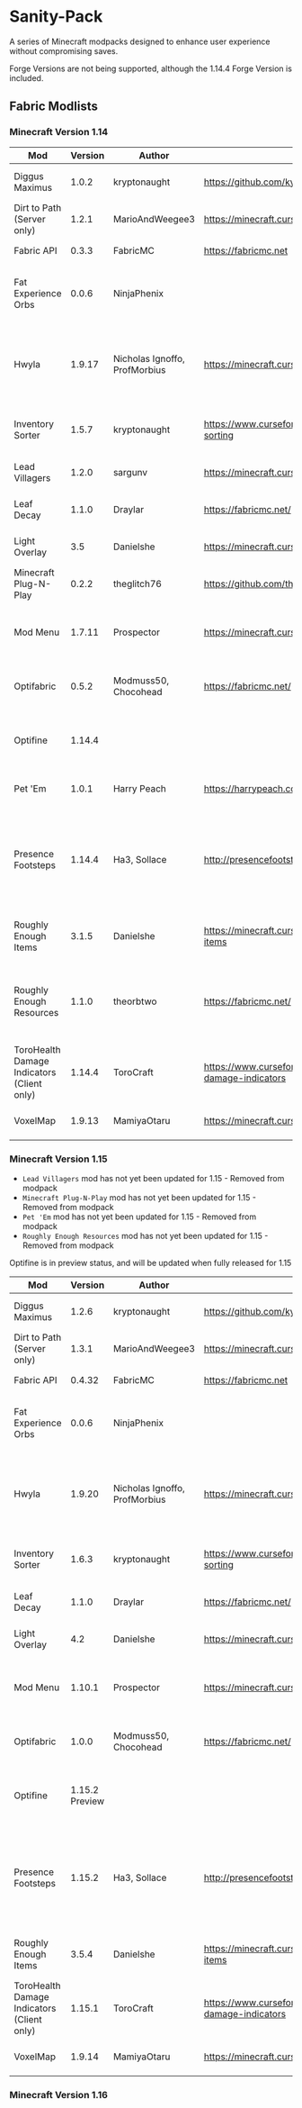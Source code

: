 # Sanity-Pack
A series of Minecraft modpacks designed to enhance user experience without compromising saves.

Forge Versions are not being supported, although the 1.14.4 Forge Version is included.

## Fabric Modlists

### Minecraft Version 1.14

|  Mod  | Version | Author |  Link  | Description |
| ----- | ------- | ------ | ------ | ----------- |
| Diggus Maximus | 1.0.2 | kryptonaught | https://github.com/kyrptonaught/DiggusMaximus | Mine veins of ore in one go. |
| Dirt to Path (Server only) | 1.2.1 | MarioAndWeegee3 | https://minecraft.curseforge.com/members/MarioAndWeegee3 | Enable turning dirt to path. |
| Fabric API | 0.3.3 | FabricMC | https://fabricmc.net | The fabric modloader |
| Fat Experience Orbs | 0.0.6 | NinjaPhenix |  | Clumps XP into large orbs for performance & simplicity |
| Hwyla | 1.9.17 | Nicholas Ignoffo, ProfMorbius | https://minecraft.curseforge.com/projects/hwyla | "Here's What Your Looking At" Shows name of block you are looking at. |
| Inventory Sorter | 1.5.7 | kryptonaught | https://www.curseforge.com/minecraft/mc-mods/inventory-sorting | Middle click in a chest or inventory to sort. |
| Lead Villagers | 1.2.0 | sargunv | https://minecraft.curseforge.com/projects/lead-villagers | Allows leads to work on villagers |
| Leaf Decay | 1.1.0 | Draylar | https://fabricmc.net/ | Leaves decay much faster |
| Light Overlay | 3.5 | Danielshe | https://minecraft.curseforge.com/projects/light-overlay | Shows light level of blocks |
| Minecraft Plug-N-Play | 0.2.2 | theglitch76 | https://github.com/theglitch76/mcpnp | Allows easy LAN servers |
| Mod Menu | 1.7.11 | Prospector | https://minecraft.curseforge.com/projects/modmenu | Organizes mods and settings into an easy to use menu |
| Optifabric | 0.5.2 | Modmuss50, Chocohead | https://fabricmc.net/ | Optifine connector for Fabric API |
| Optifine | 1.14.4 | | | Optifine, for shaders and other graphic overhauls |
| Pet 'Em | 1.0.1 | Harry Peach | https://harrypeach.co.uk/ | Allows you to pet cats and dogs. |
| Presence Footsteps | 1.14.4 | Ha3, Sollace | http://presencefootsteps.ha3.eu | Complete sound overhaul, changing the way walking sounds on various blocks. |
| Roughly Enough Items | 3.1.5 | Danielshe | https://minecraft.curseforge.com/projects/roughly-enough-items | NEI Clone for showing items and recipes |
| Roughly Enough Resources | 1.1.0 | theorbtwo | https://fabricmc.net/ | Addon for REI that shows where resources are found in the world |
| ToroHealth Damage Indicators (Client only) | 1.14.4 | ToroCraft | https://www.curseforge.com/minecraft/mc-mods/torohealth-damage-indicators | What it says on the tin, damage indicators | 
| VoxelMap | 1.9.13 | MamiyaOtaru |  https://minecraft.curseforge.com/projects/voxelmap | A map and minimap mod. |

### Minecraft Version 1.15

- `Lead Villagers` mod has not yet been updated for 1.15 - Removed from modpack
- `Minecraft Plug-N-Play` mod has not yet been updated for 1.15 - Removed from modpack
- `Pet 'Em` mod has not yet been updated for 1.15 - Removed from modpack
- `Roughly Enough Resources` mod has not yet been updated for 1.15 - Removed from modpack

Optifine is in preview status, and will be updated when fully released for 1.15

|  Mod  | Version | Author |  Link  | Description |
| ----- | ------- | ------ | ------ | ----------- |
| Diggus Maximus | 1.2.6 | kryptonaught | https://github.com/kyrptonaught/DiggusMaximus | Mine veins of ore in one go. |
| Dirt to Path (Server only) | 1.3.1 | MarioAndWeegee3 | https://minecraft.curseforge.com/members/MarioAndWeegee3 | Enable turning dirt to path. |
| Fabric API | 0.4.32 | FabricMC | https://fabricmc.net | The fabric modloader |
| Fat Experience Orbs | 0.0.6 | NinjaPhenix |  | Clumps XP into large orbs for performance & simplicity |
| Hwyla | 1.9.20 | Nicholas Ignoffo, ProfMorbius | https://minecraft.curseforge.com/projects/hwyla | "Here's What Your Looking At" Shows name of block you are looking at. |
| Inventory Sorter | 1.6.3 | kryptonaught | https://www.curseforge.com/minecraft/mc-mods/inventory-sorting | Middle click in a chest or inventory to sort. |
| Leaf Decay | 1.1.0 | Draylar | https://fabricmc.net/ | Leaves decay much faster |
| Light Overlay | 4.2 | Danielshe | https://minecraft.curseforge.com/projects/light-overlay | Shows light level of blocks |
| Mod Menu | 1.10.1 | Prospector | https://minecraft.curseforge.com/projects/modmenu | Organizes mods and settings into an easy to use menu |
| Optifabric | 1.0.0 | Modmuss50, Chocohead | https://fabricmc.net/ | Optifine connector for Fabric API |
| Optifine | 1.15.2 Preview | | | Optifine, for shaders and other graphic overhauls |
| Presence Footsteps | 1.15.2 | Ha3, Sollace | http://presencefootsteps.ha3.eu | Complete sound overhaul, changing the way walking sounds on various blocks. |
| Roughly Enough Items | 3.5.4 | Danielshe | https://minecraft.curseforge.com/projects/roughly-enough-items | NEI Clone for showing items and recipes |
| ToroHealth Damage Indicators (Client only) | 1.15.1 | ToroCraft | https://www.curseforge.com/minecraft/mc-mods/torohealth-damage-indicators | What it says on the tin, damage indicators | 
| VoxelMap | 1.9.14 | MamiyaOtaru |  https://minecraft.curseforge.com/projects/voxelmap | A map and minimap mod. |


### Minecraft Version 1.16
